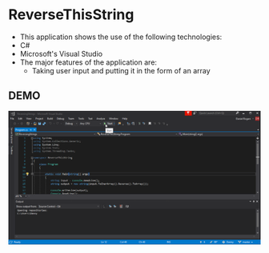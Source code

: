 ﻿# ReverseThisString
 - This application shows the use of the following technologies:
  - C#  
  - Microsoft's Visual Studio
- The major features of the application are:
  - Taking user input and putting it in the form of an array
  
## DEMO
![](https://github.com/blaise594/ReverseThisString/blob/master/ReversingStrings/media/demo.gif?raw=true)
